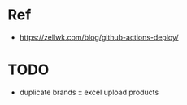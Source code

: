 # Ref
- https://zellwk.com/blog/github-actions-deploy/

# TODO
- duplicate brands :: excel upload products
